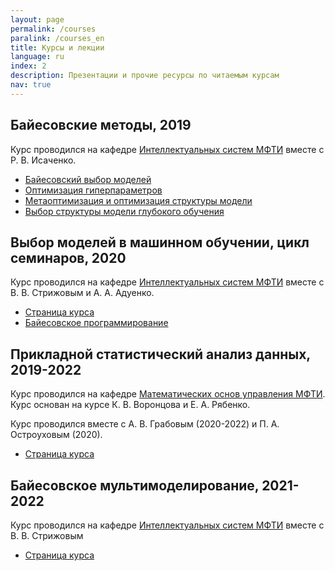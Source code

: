 ```yaml
---
layout: page
permalink: /courses
paralink: /courses_en
title: Курсы и лекции
language: ru
index: 2
description: Презентации и прочие ресурсы по читаемым курсам
nav: true
---
```


## Байесовские методы, 2019
Курс проводился на кафедре [Интеллектуальных систем МФТИ](https://intelligent-systems-phystech.github.io/ru/) вместе с Р. В. Исаченко.
* [Байесовский выбор моделей](https://github.com/bahleg/tex_slides/blob/master/sen_20/slides1.pdf)
* [Оптимизация гиперпараметров](https://github.com/bahleg/tex_slides/blob/master/sen_20/slides2_hyper.pdf)
* [Метаоптимизация и оптимизация структуры модели](https://github.com/bahleg/tex_slides/blob/master/sen_20/slides3_meta.pdf)
* [Выбор структуры модели глубокого обучения](https://github.com/bahleg/tex_slides/blob/master/sen_20/slides4_struct.pdf)

## Выбор моделей в машинном обучении, цикл семинаров, 2020
Курс проводился на кафедре [Интеллектуальных систем МФТИ](https://intelligent-systems-phystech.github.io/ru/) вместе с В. В. Стрижовым и А. А. Адуенко.
* [Страница курса](http://www.machinelearning.ru/wiki/index.php?title=%D0%92%D1%8B%D0%B1%D0%BE%D1%80_%D0%BC%D0%BE%D0%B4%D0%B5%D0%BB%D0%B5%D0%B9_%D0%B2_%D0%BC%D0%B0%D1%88%D0%B8%D0%BD%D0%BD%D0%BE%D0%BC_%D0%BE%D0%B1%D1%83%D1%87%D0%B5%D0%BD%D0%B8%D0%B8_%28%D1%82%D0%B5%D0%BE%D1%80%D0%B8%D1%8F_%D0%B8_%D0%BF%D1%80%D0%B0%D0%BA%D1%82%D0%B8%D0%BA%D0%B0%2C_%D0%9E.%D0%AE._%D0%91%D0%B0%D1%85%D1%82%D0%B5%D0%B5%D0%B2%2C_%D0%92.%D0%92._%D0%A1%D1%82%D1%80%D0%B8%D0%B6%D0%BE%D0%B2%29/%D0%93%D1%80%D1%83%D0%BF%D0%BF%D0%B0_574%2C_%D0%BE%D1%81%D0%B5%D0%BD%D1%8C_2020)
* [Байесовское программирование](https://github.com/bahleg/tex_slides/blob/master/sen_20/slides_bpl.pdf)

## Прикладной статистический анализ данных, 2019-2022
Курс проводился на кафедре [Математических основ управления МФТИ](https://mipt.ru/education/chairs/math_basic_management/). Курс основан на курсе К. В. Воронцова и Е. А. Рябенко. 

Курс проводился вместе с А. В. Грабовым (2020-2022) и П. А. Остроуховым (2020).

* [Страница курса](https://github.com/Intelligent-Systems-Phystech/psad)

## Байесовское мультимоделирование, 2021-2022
Курс проводился на кафедре [Интеллектуальных систем МФТИ](https://intelligent-systems-phystech.github.io/ru/) вместе с В. В. Стрижовым

* [Страница курса](https://github.com/Intelligent-Systems-Phystech/BMM-21)

